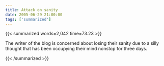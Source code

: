 ```yaml
---
title: Attack on sanity
date: 2005-06-29 21:00:00
tags: ['summarized']
---
```


{{< summarized words=2,042 time=73.23 >}}

The writer of the blog is concerned about losing their sanity due to a silly thought that has been occupying their mind nonstop for three days.

{{< /summarized >}}